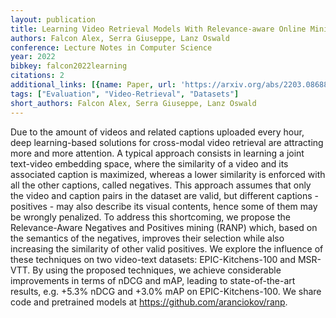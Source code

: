 ```yaml
---
layout: publication
title: Learning Video Retrieval Models With Relevance-aware Online Mining
authors: Falcon Alex, Serra Giuseppe, Lanz Oswald
conference: Lecture Notes in Computer Science
year: 2022
bibkey: falcon2022learning
citations: 2
additional_links: [{name: Paper, url: 'https://arxiv.org/abs/2203.08688'}]
tags: ["Evaluation", "Video-Retrieval", "Datasets"]
short_authors: Falcon Alex, Serra Giuseppe, Lanz Oswald
---
```

Due to the amount of videos and related captions uploaded every hour, deep
learning-based solutions for cross-modal video retrieval are attracting more
and more attention. A typical approach consists in learning a joint text-video
embedding space, where the similarity of a video and its associated caption is
maximized, whereas a lower similarity is enforced with all the other captions,
called negatives. This approach assumes that only the video and caption pairs
in the dataset are valid, but different captions - positives - may also
describe its visual contents, hence some of them may be wrongly penalized. To
address this shortcoming, we propose the Relevance-Aware Negatives and
Positives mining (RANP) which, based on the semantics of the negatives,
improves their selection while also increasing the similarity of other valid
positives. We explore the influence of these techniques on two video-text
datasets: EPIC-Kitchens-100 and MSR-VTT. By using the proposed techniques, we
achieve considerable improvements in terms of nDCG and mAP, leading to
state-of-the-art results, e.g. +5.3% nDCG and +3.0% mAP on EPIC-Kitchens-100.
We share code and pretrained models at
https://github.com/aranciokov/ranp.
